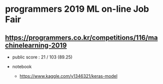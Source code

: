 # programmers 2019 ML on-line Job Fair

https://programmers.co.kr/competitions/116/machinelearning-2019
---
- public score : 21 / 103 (89.25)

- notebook
  - https://www.kaggle.com/y1346321/keras-model
